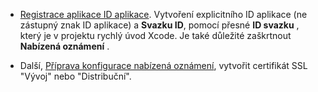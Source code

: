 
* [Registrace aplikace ID aplikace](https://developer.apple.com/library/ios/documentation/IDEs/Conceptual/AppDistributionGuide/MaintainingProfiles/MaintainingProfiles.html#//apple_ref/doc/uid/TP40012582-CH30-SW991). Vytvoření explicitního ID aplikace (ne zástupný znak ID aplikace) a **Svazku ID**, pomocí přesné **ID svazku** , který je v projektu rychlý úvod Xcode. Je také důležité zaškrtnout **Nabízená oznámení** . 

* Další, [Příprava konfigurace nabízená oznámení](https://developer.apple.com/library/ios/documentation/IDEs/Conceptual/AppDistributionGuide/AddingCapabilities/AddingCapabilities.html#//apple_ref/doc/uid/TP40012582-CH26-SW6), vytvořit certifikát SSL "Vývoj" nebo "Distribuční".
